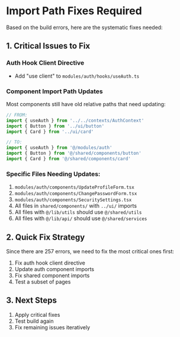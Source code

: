 # Import Path Fixes Required

Based on the build errors, here are the systematic fixes needed:

## 1. Critical Issues to Fix

### Auth Hook Client Directive
- Add "use client" to `modules/auth/hooks/useAuth.ts`

### Component Import Path Updates
Most components still have old relative paths that need updating:

```typescript
// FROM:
import { useAuth } from '../../contexts/AuthContext'
import { Button } from '../ui/button'  
import { Card } from '../ui/card'

// TO:
import { useAuth } from '@/modules/auth'
import { Button } from '@/shared/components/button'
import { Card } from '@/shared/components/card'
```

### Specific Files Needing Updates:
1. `modules/auth/components/UpdateProfileForm.tsx`
2. `modules/auth/components/ChangePasswordForm.tsx` 
3. `modules/auth/components/SecuritySettings.tsx`
4. All files in `shared/components/` with `../ui/` imports
5. All files with `@/lib/utils` should use `@/shared/utils`
6. All files with `@/lib/api/` should use `@/shared/services`

## 2. Quick Fix Strategy
Since there are 257 errors, we need to fix the most critical ones first:

1. Fix auth hook client directive
2. Update auth component imports
3. Fix shared component imports
4. Test a subset of pages

## 3. Next Steps
1. Apply critical fixes
2. Test build again  
3. Fix remaining issues iteratively